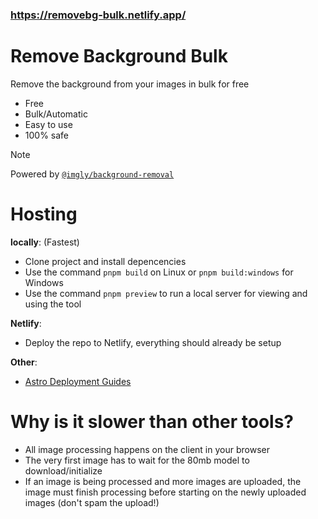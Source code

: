 ### https://removebg-bulk.netlify.app/

# Remove Background Bulk

Remove the background from your images in bulk for free

- Free
- Bulk/Automatic
- Easy to use
- 100% safe

> [!NOTE]  
> Powered by [`@imgly/background-removal`](https://github.com/imgly/background-removal-js)

# Hosting

**locally**: (Fastest)
- Clone project and install depencencies
- Use the command `pnpm build` on Linux or `pnpm build:windows` for Windows
- Use the command `pnpm preview` to run a local server for viewing and using the tool

**Netlify**:
- Deploy the repo to Netlify, everything should already be setup

**Other**:
- [Astro Deployment Guides](https://docs.astro.build/en/guides/deploy/)

# Why is it slower than other tools?

- All image processing happens on the client in your browser
- The very first image has to wait for the 80mb model to download/initialize
- If an image is being processed and more images are uploaded, the image must finish processing before starting on the newly uploaded images (don't spam the upload!)
